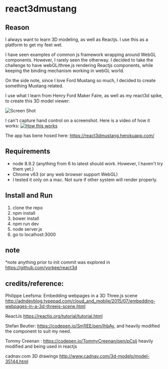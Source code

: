 # react3dmustang

## Reason
I always want to learn 3D modeling, as well as Reactjs.  I use this as a platform to get my feet wet.

I have seen examples of common js framework wrapping around WebGL components.  However, I rarely seen the otherway.  I decided to take the challenge to have webGL/three.js rendering Reactjs components, while keeping the binding mechanism working in webGL world.

On the side note, since I love Ford Mustang so much, I decided to create something Mustang related.  

I use what I learn from Henry Ford Maker Faire, as well as my react3d spike, to create this 3D model viewer:


![Screen Shot](https://user-images.githubusercontent.com/1068796/34903729-d14c2eb8-f805-11e7-9d86-f8daf04cd034.png?raw=true "Title")

I can't capture hand control on a screenshot.  Here is a video of how it works:
[![How this works](https://i.ytimg.com/vi/jotvnm4EOf4/hqdefault.jpg)](https://youtu.be/jotvnm4EOf4)

The app has bene hosed here:  https://react3dmustang.herokuapp.com/


## Requirements
- node 8.9.2 (anything from 6 to latest should work.  However, I haven't try them yet.)
- Chrome v63 (or any web browser support WebGL)
- I tested it only on a mac.  Not sure if other system will render properly.


## Install and Run

1. clone the repo
2. npm install
3. bower install 
4. npm run dev
5. node server.js
6. go to localhost:3000


## note

*note anything prior to init commit was explored in https://github.com/yorkee/react3d


## credits/reference:

Philippe Leefsma: Embedding webpages in a 3D Three.js scene
http://adndevblog.typepad.com/cloud_and_mobile/2015/07/embedding-webpages-in-a-3d-threejs-scene.html

ReactJs
https://reactjs.org/tutorial/tutorial.html

Stefan Beutler: https://codepen.io/Sm1lEE/pen/IhbAy,  and heavily modified the component to suit my need. 

Tommy Creenan : https://codepen.io/TommyCreenan/pen/pCslj
heavily modified and being used in reactjs 

cadnav.com
3D drawings http://www.cadnav.com/3d-models/model-35144.html
